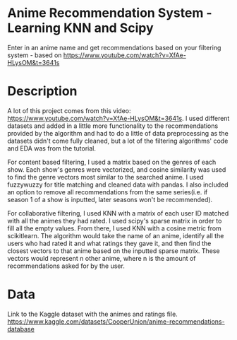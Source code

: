 # Anime Recommendation System - Learning KNN and Scipy
Enter in an anime name and get recommendations based on your filtering system - based on https://www.youtube.com/watch?v=XfAe-HLysOM&t=3641s

# Description
A lot of this project comes from this video: https://www.youtube.com/watch?v=XfAe-HLysOM&t=3641s. I used different datasets and added in a little more functionality to the recommendations provided by the algorithm and had to do a little of data preprocessing as the datasets didn't come fully cleaned, but a lot of the filtering algorithms' code and EDA was from the tutorial. 

For content based filtering, I used a matrix based on the genres of each show. Each show's genres were vectorized, and cosine similarity was used to find the genre vectors most similar to the searched anime. I used fuzzywuzzy for title matching and cleaned data with pandas. I also included an option to remove all recommendations from the same series(i.e. if season 1 of a show is inputted, later seasons won't be recommended).

For collaborative filtering, I used KNN with a matrix of each user ID matched with all the animes they had rated. I used scipy's sparse matrix in order to fill all the empty values. From there, I used KNN with a cosine metric from scikitlearn. The algorithm would take the name of an anime, identify all the users who had rated it and what ratings they gave it, and then find the closest vectors to that anime based on the inputted sparse matrix. These vectors would represent n other anime, where n is the amount of recommendations asked for by the user. 

# Data
Link to the Kaggle dataset with the animes and ratings file. https://www.kaggle.com/datasets/CooperUnion/anime-recommendations-database

